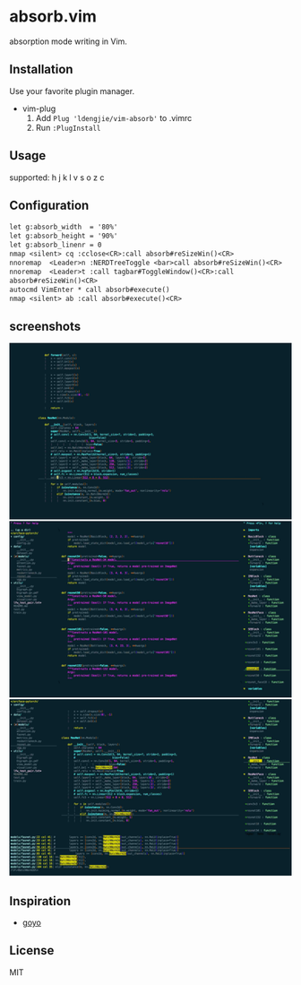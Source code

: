 absorb.vim 
=========================================================

absorption mode writing in Vim.


Installation
------------

Use your favorite plugin manager.

- vim-plug
  1. Add `Plug 'ldengjie/vim-absorb'` to .vimrc
  2. Run `:PlugInstall`

Usage
-----

<C-W> supported: h j k l v s o z c

Configuration
-------------

```
let g:absorb_width  = '80%'  
let g:absorb_height = '90%'  
let g:absorb_linenr = 0
nmap <silent> cq :cclose<CR>:call absorb#reSizeWin()<CR>  
nnoremap  <Leader>n :NERDTreeToggle <bar>call absorb#reSizeWin()<CR>  
nnoremap  <Leader>t :call tagbar#ToggleWindow()<CR>:call absorb#reSizeWin()<CR>  
autocmd VimEnter * call absorb#execute()  
nmap <silent> ab :call absorb#execute()<CR>  
```

screenshots
-------------
![clean](https://raw.githubusercontent.com/ldengjie/vim-absorb/master/doc/clean.jpg)
![with_nerdtree_tagbar](https://raw.githubusercontent.com/ldengjie/vim-absorb/master/doc/with_nerdtree_tagbar.jpg)
![with_nerdtree_tagbar_ag](https://raw.githubusercontent.com/ldengjie/vim-absorb/master/doc/with_nerdtree_tagbar_ag.jpg)

Inspiration
-----------

- [goyo](https://github.com/junegunn/goyo.vim)

License
-------

MIT

